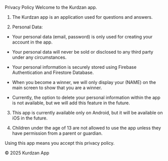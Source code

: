 Privacy Policy
Welcome to the Kurdzan app.

1. The Kurdzan app is an application used for questions and answers.

2. Personal Data:

- Your personal data (email, password) is only used for creating your account in the app.

- Your personal data will never be sold or disclosed to any third party under any circumstances.

- Your personal information is securely stored using Firebase Authentication and Firestore Database.

- When you become a winner, we will only display your (NAME) on the main screen to show that you are a winner.

- Currently, the option to delete your personal information within the app is not available, but we will add this feature in the future.

3. This app is currently available only on Android, but it will be available on iOS in the future.

4. Children under the age of 13 are not allowed to use the app unless they have permission from a parent or guardian.

Using this app means you accept this privacy policy.

© 2025 Kurdzan App
